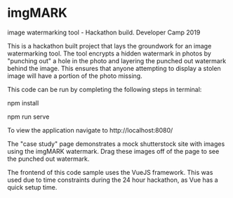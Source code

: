 # imgMARK
image watermarking tool - Hackathon build. Developer Camp 2019

This is a hackathon built project that lays the groundwork for an image watermarking tool. The tool encrypts a hidden watermark in photos
by "punching out" a hole in the photo and layering the punched out watermark behind the image. This ensures that anyone attempting to display
a stolen image will have a portion of the photo missing.

This code can be run by completing the following steps in terminal:

npm install

npm run serve

To view the application navigate to http://localhost:8080/

The "case study" page demonstrates a mock shutterstock site with images using the imgMARK watermark. Drag these images off of the page to see
the punched out watermark.

The frontend of this code sample uses the VueJS framework. This was used due to time constraints during the 24 hour hackathon, as Vue has a quick setup time.
